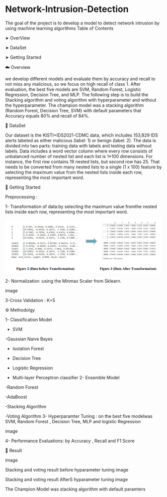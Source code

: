 # Network-Intrusion-Detection
The goal of the project is to develop a model to detect network intrusion by using machine learning algorithms 
Table of Contents

➤ OverView

➤ DataSet

➤ Getting Started

☁️ Overview

we develop different models and evaluate them by accuracy and recall to not miss any malicious, so we focus on high recall of class 1. After evaluation, the best five models are SVM, Random Forest, Logistic Regression, Decision Tree, and MLP. The following step is to build the Stacking algorithm and voting algorithm with hyperparameter and without the hyperparameter. The champion model was a stacking algorithm (Random Forest, Decision Tree, SVM) with default parameters that Accuracy equals 80% and recall of 84%.

🔸 DataSet

Our dataset is the KISTI+IDS2021-CDMC data, which includes 153,829 IDS alerts labeled as either malicious (label: 1) or benign (label: 2). The data is divided into two parts: training data with labels and testing data without labels. Data includes a word vector column where every row consists of unbalanced number of nested list and each list is 1*100 dimensions. For instance, the first row contains 19 nested lists, but second row has 25. That needs to be converted from many nested lists to a single (1 x 100) feature by selecting the maximum value from the nested lists inside each row, representing the most important word.

📖 Getting Started

Preprocessing :

1- Transformation of data:by selecting the maximum value fromthe nested lists inside each row, representing the most important word.

![alt text](imgs/1.png)

2- Normalization :using the Minmax Scaler from Sklearn.

image

3-Cross Validation : K=5

⚙️ Methodolgy

1- Classification Model

 - SVM
 
 -Gaussian Naive Bayes
 
 - Isolation Forest
 
 - Decision Tree
 
 - Logistic Regression
 
 - Multi-layer Perceptron classifier
2- Ensemble Model

-Random Forest

-AdaBoost

-Stacking Algorithm

-Voting Algorithm
3- Hyperparamter Tuning : on the best five modelwas SVM, Random Forest , Decision Tree, MLP and logistic Regression

image

4- Performance Evaluations: by Accuracy , Recall and F1 Score

📜 Result

image

Stacking and voting result before hyparameter tuning
image

Stacking and voting result AfterS hyparameter tuning
image

The Champion Model was stacking algorithm with default paramters
